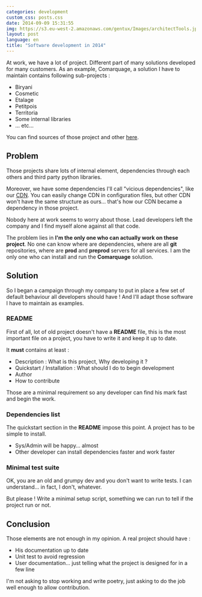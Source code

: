 ```yaml
---
categories: development
custom_css: posts.css
date: 2014-09-09 15:31:55
img: https://s3.eu-west-2.amazonaws.com/gentux/Images/architectTools.jpeg
layout: post
language: en
title: "Software development in 2014"
---
```



At work, we have a lot of project. Different part of many solutions developed for many customers. As an example,
Comarquage, a solution I have to maintain contains following sub-projects :

* Biryani
* Cosmetic
* Etalage
* Petitpois
* Territoria
* Some internal libraries
* … etc…

You can find sources of those project and other [here](https://gitorious.org/infos-pratiques).


## Problem ##

Those projects share lots of internal element, dependencies through each others and third party python libraries.

Moreover, we have some dependencies I'll call "vicious dependencies", like our
[CDN](https://en.wikipedia.org/wiki/Content_delivery_network). You can easily change CDN in configuration
files, but other CDN won't have the same structure as ours… that's how our CDN became a dependency in those project.


Nobody here at work seems to worry about those. Lead developers left the company and I find myself alone against all
that code.

The problem lies in **I'm the only one who can actually work on these project**. No one can know where are dependencies,
where are all **git** repositories, where are **prod** and **preprod** servers for all services. I am the only one who
can install and run the **Comarquage** solution.


## Solution ##

So I began a campaign through my company to put in place a few set of default behaviour all developers should have ! And
I'll adapt those software I have to maintain as examples.


### README ###

First of all, lot of old project doesn't have a **README** file, this is the most important file on a project, you have
to write it and keep it up to date.

It **must** contains at least :

* Description : What is this project, Why developing it ?
* Quickstart / Installation : What should I do to begin development
* Author
* How to contribute 

Those are a minimal requirement so any developer can find his mark fast and begin the work.


### Dependencies list ###

The quickstart section in the **README** impose this point. A project has to be simple to install.

* Sys/Admin will be happy… almost
* Other developer can install dependencies faster and work faster


### Minimal test suite ###

OK, you are an old and grumpy dev and you don't want to write tests. I can understand… in fact, I don't, whatever.

But please ! Write a minimal setup script, something we can run to tell if the project run or not.


## Conclusion ##

Those elements are not enough in my opinion. A real project should have :

* His documentation up to date
* Unit test to avoid regression
* User documentation… just telling what the project is designed for in a few line

I'm not asking to stop working and write poetry, just asking to do the job well enough to allow contribution.
